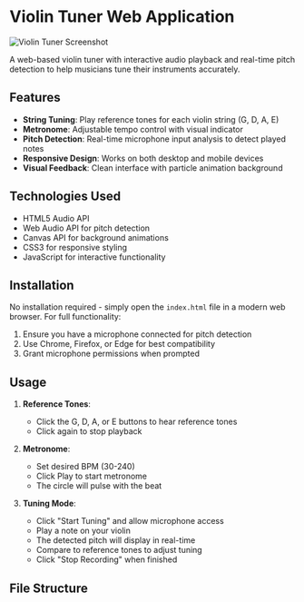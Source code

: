# Violin Tuner Web Application

![Violin Tuner Screenshot](/image_assetsScreenshot.png) 

A web-based violin tuner with interactive audio playback and real-time pitch detection to help musicians tune their instruments accurately.

## Features

- **String Tuning**: Play reference tones for each violin string (G, D, A, E)
- **Metronome**: Adjustable tempo control with visual indicator
- **Pitch Detection**: Real-time microphone input analysis to detect played notes
- **Responsive Design**: Works on both desktop and mobile devices
- **Visual Feedback**: Clean interface with particle animation background

## Technologies Used

- HTML5 Audio API
- Web Audio API for pitch detection
- Canvas API for background animations
- CSS3 for responsive styling
- JavaScript for interactive functionality

## Installation

No installation required - simply open the `index.html` file in a modern web browser. For full functionality:

1. Ensure you have a microphone connected for pitch detection
2. Use Chrome, Firefox, or Edge for best compatibility
3. Grant microphone permissions when prompted

## Usage

1. **Reference Tones**:
   - Click the G, D, A, or E buttons to hear reference tones
   - Click again to stop playback

2. **Metronome**:
   - Set desired BPM (30-240)
   - Click Play to start metronome
   - The circle will pulse with the beat

3. **Tuning Mode**:
   - Click "Start Tuning" and allow microphone access
   - Play a note on your violin
   - The detected pitch will display in real-time
   - Compare to reference tones to adjust tuning
   - Click "Stop Recording" when finished

## File Structure
